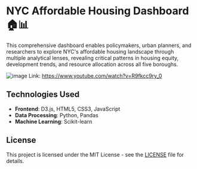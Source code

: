 # NYC Affordable Housing Dashboard 🏠📊
This comprehensive dashboard enables policymakers, urban planners, and researchers to explore NYC's affordable housing landscape through multiple analytical lenses, revealing critical patterns in housing equity, development trends, and resource allocation across all five boroughs.

![image](https://github.com/user-attachments/assets/bd02950c-9612-4d82-b4ee-50068ab70782)
Link: https://www.youtube.com/watch?v=R9fkcc9ry_0



## Technologies Used

- **Frontend**: D3.js, HTML5, CSS3, JavaScript
- **Data Processing**: Python, Pandas 
- **Machine Learning**: Scikit-learn

## License

This project is licensed under the MIT License - see the [LICENSE](LICENSE) file for details.


